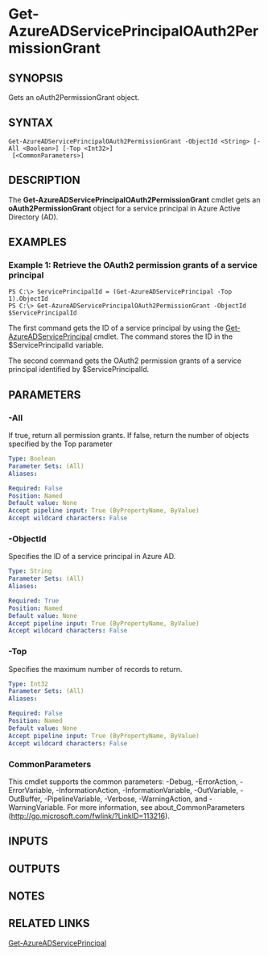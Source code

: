 ﻿---
external help file: Microsoft.Open.AzureAD16.Graph.PowerShell.dll-Help.xml
ms.assetid: DCED77C4-3206-40A8-A5CA-7A08B9EBA1CF
online version: 
schema: 2.0.0
ms.reviewer: rodejo
ms.custom: iamfeature=PowerShell
---

# Get-AzureADServicePrincipalOAuth2PermissionGrant

## SYNOPSIS
Gets an oAuth2PermissionGrant object.

## SYNTAX

```
Get-AzureADServicePrincipalOAuth2PermissionGrant -ObjectId <String> [-All <Boolean>] [-Top <Int32>]
 [<CommonParameters>]
```

## DESCRIPTION
The **Get-AzureADServicePrincipalOAuth2PermissionGrant** cmdlet gets an **oAuth2PermissionGrant** object for a service principal in Azure Active Directory (AD).

## EXAMPLES

### Example 1: Retrieve the OAuth2 permission grants of a service principal
```
PS C:\> ServicePrincipalId = (Get-AzureADServicePrincipal -Top 1).ObjectId
PS C:\> Get-AzureADServicePrincipalOAuth2PermissionGrant -ObjectId $ServicePrincipalId
```

The first command gets the ID of a service principal by using the [Get-AzureADServicePrincipal](./Get-AzureADServicePrincipal.md) cmdlet. 
The command stores the ID in the $ServicePrincipalId variable.

The second command gets the OAuth2 permission grants of a service principal identified by $ServicePrincipalId. 

## PARAMETERS

### -All
If true, return all permission grants. If false, return the number of objects specified by the Top parameter

```yaml
Type: Boolean
Parameter Sets: (All)
Aliases: 

Required: False
Position: Named
Default value: None
Accept pipeline input: True (ByPropertyName, ByValue)
Accept wildcard characters: False
```

### -ObjectId
Specifies the ID of a service principal in Azure AD.

```yaml
Type: String
Parameter Sets: (All)
Aliases: 

Required: True
Position: Named
Default value: None
Accept pipeline input: True (ByPropertyName, ByValue)
Accept wildcard characters: False
```

### -Top
Specifies the maximum number of records to return.

```yaml
Type: Int32
Parameter Sets: (All)
Aliases: 

Required: False
Position: Named
Default value: None
Accept pipeline input: True (ByPropertyName, ByValue)
Accept wildcard characters: False
```

### CommonParameters
This cmdlet supports the common parameters: -Debug, -ErrorAction, -ErrorVariable, -InformationAction, -InformationVariable, -OutVariable, -OutBuffer, -PipelineVariable, -Verbose, -WarningAction, and -WarningVariable. For more information, see about_CommonParameters (http://go.microsoft.com/fwlink/?LinkID=113216).

## INPUTS

## OUTPUTS

## NOTES

## RELATED LINKS

[Get-AzureADServicePrincipal](./Get-AzureADServicePrincipal.md)
